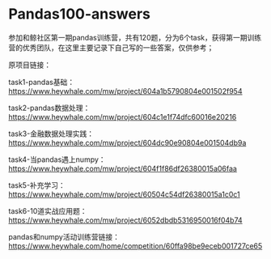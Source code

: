# Pandas100-answers
参加和鲸社区第一期pandas训练营，共有120题，分为6个task，获得第一期训练营的优秀团队，在这里主要记录下自己写的一些答案，仅供参考；

原项目链接：

task1-pandas基础：https://www.heywhale.com/mw/project/604a1b5790804e001502f954

task2-pandas数据处理：https://www.heywhale.com/mw/project/604c1e1f74dfc60016e20216

task3-金融数据处理实践：https://www.heywhale.com/mw/project/604dc90e90804e001504db9a

task4-当pandas遇上numpy：https://www.heywhale.com/mw/project/604f1f86df26380015a06faa

task5-补充学习：https://www.heywhale.com/mw/project/60504c54df26380015a1c0c1

task6-10道实战应用题：https://www.heywhale.com/mw/project/6052dbdb5316950016f04b74

pandas和numpy活动训练营链接：https://www.heywhale.com/home/competition/60ffa98be9eceb001727ce65
